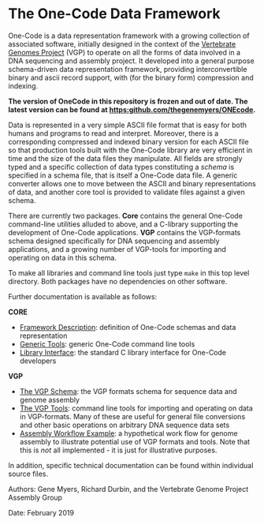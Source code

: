 # The One-Code Data Framework

One-Code is a data representation framework with a growing collection of associated software,
initially designed in the context of the
[Vertebrate Genomes Project](http://vertebrategenomesproject.org) (VGP) to operate on all the forms of 
data involved in a DNA sequencing and assembly project. It developed into a general purpose schema-driven data representation framework, providing interconvertible binary and ascii record support, with (for the binary form) compression and indexing.

**The version of OneCode in this repository is frozen and out of date.  The latest version can be found at [https:github.com/thegenemyers/ONEcode](https:github.com/thegenemyers/ONEcode).**

Data is represented in a very simple ASCII file format that is easy for both humans and
programs to read and interpret.  Moreover, there is a corresponding compressed and indexed binary
version for each ASCII file so that production tools built with the One-Code library are very efficient in time and the
size of the data files they manipulate.  All fields are strongly typed and a specific collection of data types constituting a *schema* is
specified in a schema file, that is itself a One-Code data file.  A generic converter allows one to move between the ASCII and
binary representations of data, and another core tool is provided to validate files against a 
given schema.

There are currently two packages.  **Core** contains the general One-Code command-line utilities
alluded to above, and a C-library supporting the development of One-Code applications.
**VGP** contains the VGP-formats schema designed specifically for DNA sequencing and assembly applications, and a growing number of VGP-tools for importing and operating on data in this schema.

To make all libraries and command line tools just type ```make``` in this top
level directory.  Both packages have no dependencies on other software.

Further documentation is available as follows:

**CORE**

- [Framework Description](https://github.com/VGP/vgp-tools/blob/master/Core/Format-description.md): definition of One-Code schemas and data representation
- [Generic Tools](https://github.com/VGP/vgp-tools/blob/master/Core/Generic-tools.md): generic One-Code command line tools
- [Library Interface](https://github.com/VGP/vgp-tools/blob/master/Core/Library-interface.md): the standard C library interface for One-Code developers

**VGP**

- [The VGP Schema](https://github.com/VGP/vgp-tools/blob/master/VGP/docs/VGP-sequence-schema.md): the VGP formats schema for sequence data and genome assembly
- [The VGP Tools](https://github.com/VGP/vgp-tools/blob/master/VGP/docs/VGP-sequence-tools.md): command line tools for importing and operating on data in VGP-formats.  Many of these are useful for general file conversions and other
  basic operations on arbitrary DNA sequence data sets
- [Assembly Workflow Example](https://github.com/VGP/vgp-tools/blob/master/VGP/docs/VGP-assembly-workflow.md): a hypothetical work flow for genome assembly to illustrate
  potential use of VGP formats and tools.  Note that this is *not* all implemented - it is just for illustrative purposes.

In addition, specific technical documentation can be found within individual source files.

Authors:  Gene Myers, Richard Durbin, and the Vertebrate Genome Project Assembly Group

Date: February 2019
